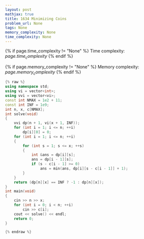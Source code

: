 ```yaml
---
layout: post
mathjax: true
title: 1634 Minimizing Coins
problem_url: None
tags: None
memory_complexity: None
time_complexity: None
---
```




{% if page.time_complexity != "None" %}
Time complexity: ${{ page.time_complexity }}$
{% endif %}

{% if page.memory_complexity != "None" %}
Memory complexity: ${{ page.memory_complexity }}$
{% endif %}

```cpp
{% raw %}
using namespace std;
using vi = vector<int>;
using vvi = vector<vi>;
const int NMAX = 1e2 + 11;
const int INF = 1e9;
int n, x, c[NMAX];
int solve(void)
{
    vvi dp(n + 1, vi(x + 1, INF));
    for (int i = 1; i <= n; ++i)
        dp[i][0] = 0;
    for (int i = 1; i <= n; ++i)
    {
        for (int s = 1; s <= x; ++s)
        {
            int &ans = dp[i][s];
            ans = dp[i - 1][s];
            if (s - c[i - 1] >= 0)
                ans = min(ans, dp[i][s - c[i - 1]] + 1);
        }
    }
    return (dp[n][x] == INF ? -1 : dp[n][x]);
}
int main(void)
{
    cin >> n >> x;
    for (int i = 0; i < n; ++i)
        cin >> c[i];
    cout << solve() << endl;
    return 0;
}

{% endraw %}
```